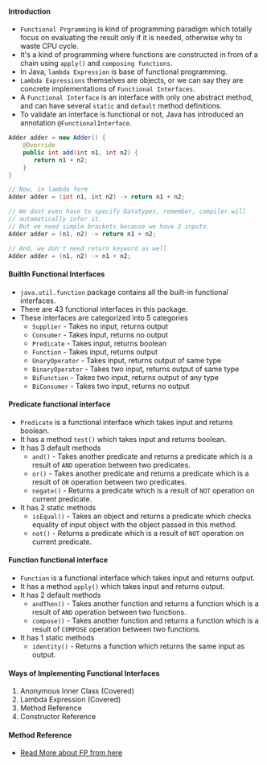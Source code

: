 #### Introduction
- `Functional Prgramming` is kind of programming paradigm which totally focus on evaluating the result only if it is needed, 
    otherwise why to waste CPU cycle.
- It's a kind of programming where functions are constructed in from of a chain using `apply()` and `composing functions`.
- In Java, `lambda Expression` is base of functional programming.
- `Lambda Expressions` themselves are objects, or we can say they are concrete implementations of `Functional Interfaces`.
- A `Functional Interface` is an interface with only one abstract method, and can have several `static` and `default` method definitions.
- To validate an interface is functional or not, Java has introduced an annotation `@FunctionalInterface`.

```java
Adder adder = new Adder() {
    @Override
    public int add(int n1, int n2) {
       return n1 + n2;
    }
}

// Now, in lambda form 
Adder adder = (int n1, int n2) -> return n1 + n2;

// We dont even have to specify Datatypes, remember, compiler will 
// automatically infer it. 
// But we need simple brackets because we have 2 inputs.
Adder adder = (n1, n2) -> return n1 + n2;

// And, we don't need return keyword as well
Adder adder = (n1, n2) -> n1 + n2;

```

#### BuiltIn Functional Interfaces
- `java.util.function` package contains all the built-in functional interfaces.
- There are 43 functional interfaces in this package.
- These interfaces are categorized into 5 categories
    - `Supplier` - Takes no input, returns output
    - `Consumer` - Takes input, returns no output
    - `Predicate` - Takes input, returns boolean
    - `Function` - Takes input, returns output
    - `UnaryOperator` - Takes input, returns output of same type
    - `BinaryOperator` - Takes two input, returns output of same type
    - `BiFunction` - Takes two input, returns output of any type
    - `BiConsumer` - Takes two input, returns no output

#### Predicate functional interface
- `Predicate` is a functional interface which takes input and returns boolean.
- It has a method `test()` which takes input and returns boolean.
- It has 3 default methods
    - `and()` - Takes another predicate and returns a predicate which is a result of `AND` operation between two predicates.
    - `or()` - Takes another predicate and returns a predicate which is a result of `OR` operation between two predicates.
    - `negate()` - Returns a predicate which is a result of `NOT` operation on current predicate.
- It has 2 static methods
    - `isEqual()` - Takes an object and returns a predicate which checks equality of input object with the object passed in this method.
    - `not()` - Returns a predicate which is a result of `NOT` operation on current predicate.

#### Function functional interface
- `Function` is a functional interface which takes input and returns output.
- It has a method `apply()` which takes input and returns output.
- It has 2 default methods
    - `andThen()` - Takes another function and returns a function which is a result of `AND` operation between two functions.
    - `compose()` - Takes another function and returns a function which is a result of `COMPOSE` operation between two functions.
- It has 1 static methods
  - `identity()` - Returns a function which returns the same input as output.


#### Ways of Implementing Functional Interfaces
1. Anonymous Inner Class (Covered)
2. Lambda Expression  (Covered)
3. Method Reference  
4. Constructor Reference

#### Method Reference

- [Read More about FP from here](https://medium.com/@cs.vivekgupta/java-functional-programming-179334150eb2)